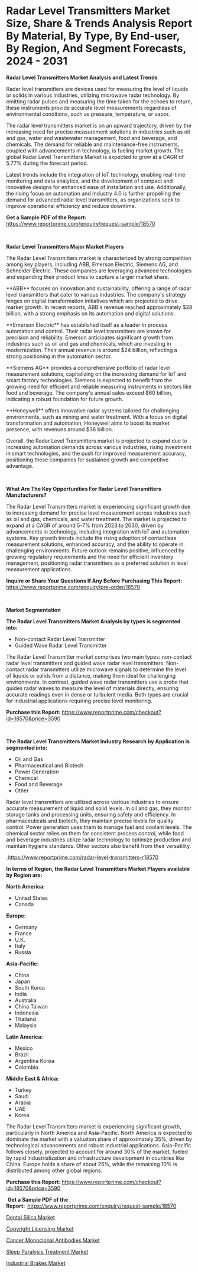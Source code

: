 <p><h1>Radar Level Transmitters Market Size, Share & Trends Analysis Report By Material, By Type, By End-user, By Region, And Segment Forecasts, 2024 - 2031</h1></p><p><strong>Radar Level Transmitters Market Analysis and Latest Trends</strong></p>
<p><p>Radar level transmitters are devices used for measuring the level of liquids or solids in various industries, utilizing microwave radar technology. By emitting radar pulses and measuring the time taken for the echoes to return, these instruments provide accurate level measurements regardless of environmental conditions, such as pressure, temperature, or vapor.</p><p>The radar level transmitters market is on an upward trajectory, driven by the increasing need for precise measurement solutions in industries such as oil and gas, water and wastewater management, food and beverage, and chemicals. The demand for reliable and maintenance-free instruments, coupled with advancements in technology, is fueling market growth. The global Radar Level Transmitters Market is expected to grow at a CAGR of 5.77% during the forecast period. </p><p>Latest trends include the integration of IoT technology, enabling real-time monitoring and data analytics, and the development of compact and innovative designs for enhanced ease of installation and use. Additionally, the rising focus on automation and Industry 4.0 is further propelling the demand for advanced radar level transmitters, as organizations seek to improve operational efficiency and reduce downtime.</p></p>
<p><strong>Get a Sample PDF of the Report:&nbsp;</strong> <a href="https://www.reportprime.com/enquiry/request-sample/18570?utm_campaign=28&utm_medium=2&utm_source=Github&utm_content=ia&utm_term=21112024&utm_id=radar-level-transmitters">https://www.reportprime.com/enquiry/request-sample/18570</a></p>
<p>&nbsp;</p>
<p><strong>Radar Level Transmitters Major Market Players</strong></p>
<p><p>The Radar Level Transmitters market is characterized by strong competition among key players, including ABB, Emerson Electric, Siemens AG, and Schneider Electric. These companies are leveraging advanced technologies and expanding their product lines to capture a larger market share.</p><p>**ABB** focuses on innovation and sustainability, offering a range of radar level transmitters that cater to various industries. The company's strategy hinges on digital transformation initiatives which are projected to drive market growth. In recent reports, ABB's revenue reached approximately $28 billion, with a strong emphasis on its automation and digital solutions.</p><p>**Emerson Electric** has established itself as a leader in process automation and control. Their radar level transmitters are known for precision and reliability. Emerson anticipates significant growth from industries such as oil and gas and chemicals, which are investing in modernization. Their annual revenue is around $24 billion, reflecting a strong positioning in the automation sector.</p><p>**Siemens AG** provides a comprehensive portfolio of radar level measurement solutions, capitalizing on the increasing demand for IoT and smart factory technologies. Siemens is expected to benefit from the growing need for efficient and reliable measuring instruments in sectors like food and beverage. The company's annual sales exceed $60 billion, indicating a robust foundation for future growth.</p><p>**Honeywell** offers innovative radar systems tailored for challenging environments, such as mining and water treatment. With a focus on digital transformation and automation, Honeywell aims to boost its market presence, with revenues around $36 billion.</p><p>Overall, the Radar Level Transmitters market is projected to expand due to increasing automation demands across various industries, rising investment in smart technologies, and the push for improved measurement accuracy, positioning these companies for sustained growth and competitive advantage.</p></p>
<p>&nbsp;</p>
<p><strong>What Are The Key Opportunities For Radar Level Transmitters Manufacturers?</strong></p>
<p><p>The Radar Level Transmitters market is experiencing significant growth due to increasing demand for precise level measurement across industries such as oil and gas, chemicals, and water treatment. The market is projected to expand at a CAGR of around 5-7% from 2023 to 2030, driven by advancements in technology, including integration with IoT and automation systems. Key growth trends include the rising adoption of contactless measurement solutions, enhanced accuracy, and the ability to operate in challenging environments. Future outlook remains positive, influenced by growing regulatory requirements and the need for efficient inventory management, positioning radar transmitters as a preferred solution in level measurement applications.</p></p>
<p><strong>Inquire or Share Your Questions If Any Before Purchasing This Report:</strong> <a href="https://www.reportprime.com/enquiry/pre-order/18570?utm_campaign=28&utm_medium=2&utm_source=Github&utm_content=ia&utm_term=21112024&utm_id=radar-level-transmitters">https://www.reportprime.com/enquiry/pre-order/18570</a></p>
<p>&nbsp;</p>
<p><strong>Market Segmentation</strong></p>
<p><strong>The Radar Level Transmitters Market Analysis by types is segmented into:</strong></p>
<p><ul><li>Non-contact Radar Level Transmitter</li><li>Guided Wave Radar Level Transmitter</li></ul></p>
<p><p>The Radar Level Transmitter market comprises two main types: non-contact radar level transmitters and guided wave radar level transmitters. Non-contact radar transmitters utilize microwave signals to determine the level of liquids or solids from a distance, making them ideal for challenging environments. In contrast, guided wave radar transmitters use a probe that guides radar waves to measure the level of materials directly, ensuring accurate readings even in dense or turbulent media. Both types are crucial for industrial applications requiring precise level monitoring.</p></p>
<p><strong>Purchase this Report:&nbsp;</strong><a href="https://www.reportprime.com/checkout?id=18570&price=3590&utm_campaign=28&utm_medium=2&utm_source=Github&utm_content=ia&utm_term=21112024&utm_id=radar-level-transmitters">https://www.reportprime.com/checkout?id=18570&price=3590</a></p>
<p>&nbsp;</p>
<p><strong>The Radar Level Transmitters Market Industry Research by Application is segmented into:</strong></p>
<p><ul><li>Oil and Gas</li><li>Pharmaceutical and Biotech</li><li>Power Generation</li><li>Chemical</li><li>Food and Beverage</li><li>Other</li></ul></p>
<p><p>Radar level transmitters are utilized across various industries to ensure accurate measurement of liquid and solid levels. In oil and gas, they monitor storage tanks and processing units, ensuring safety and efficiency. In pharmaceuticals and biotech, they maintain precise levels for quality control. Power generation uses them to manage fuel and coolant levels. The chemical sector relies on them for consistent process control, while food and beverage industries utilize radar technology to optimize production and maintain hygiene standards. Other sectors also benefit from their versatility.</p></p>
<p><a href="https://www.reportprime.com/radar-level-transmitters-r18570?utm_campaign=28&utm_medium=2&utm_source=Github&utm_content=ia&utm_term=21112024&utm_id=radar-level-transmitters">&nbsp;https://www.reportprime.com/radar-level-transmitters-r18570</a></p>
<p><strong>In terms of Region, the Radar Level Transmitters Market Players available by Region are:</strong></p>
<p>
    <p> <strong> North America: </strong>
        <ul>
            <li>United States</li>
            <li>Canada</li>
        </ul>
        </p> 
    <p> <strong> Europe: </strong>
        <ul>
            <li>Germany</li>
            <li>France</li>
            <li>U.K.</li>
            <li>Italy</li>
            <li>Russia</li>
        </ul>
        </p> 
    <p> <strong> Asia-Pacific: </strong>
        <ul>
            <li>China</li>
            <li>Japan</li>
            <li>South Korea</li>
            <li>India</li>
            <li>Australia</li>
            <li>China Taiwan</li>
            <li>Indonesia</li>
            <li>Thailand</li>
            <li>Malaysia</li>
        </ul>
        </p> 
    <p> <strong> Latin America: </strong>
        <ul>
            <li>Mexico</li>
            <li>Brazil</li>
            <li>Argentina Korea</li>
            <li>Colombia</li>
        </ul>
        </p> 
    <p> <strong> Middle East & Africa: </strong>
        <ul>
            <li>Turkey</li>
            <li>Saudi</li>
            <li>Arabia</li>
            <li>UAE</li>
            <li>Korea</li>
        </ul>
    </p>
    </p>
<p><p>The Radar Level Transmitters market is experiencing significant growth, particularly in North America and Asia-Pacific. North America is expected to dominate the market with a valuation share of approximately 35%, driven by technological advancements and robust industrial applications. Asia-Pacific follows closely, projected to account for around 30% of the market, fueled by rapid industrialization and infrastructure development in countries like China. Europe holds a share of about 25%, while the remaining 10% is distributed among other global regions.</p></p>
<p><strong>Purchase this Report: </strong><a href="https://www.reportprime.com/checkout?id=18570&price=3590&utm_campaign=28&utm_medium=2&utm_source=Github&utm_content=ia&utm_term=21112024&utm_id=radar-level-transmitters">https://www.reportprime.com/checkout?id=18570&price=3590</a></p>
<p>&nbsp;<strong>Get a Sample PDF of the Report:&nbsp;&nbsp;</strong><a href="https://www.reportprime.com/enquiry/request-sample/18570?utm_campaign=28&utm_medium=2&utm_source=Github&utm_content=ia&utm_term=21112024&utm_id=radar-level-transmitters">https://www.reportprime.com/enquiry/request-sample/18570</a></p>
<p><strong></strong></p>
<p><p><a href="https://issuu.com/reportprime-2/docs/dental-silica-market-size-2030.pptx_e081cd95749cc0?utm_campaign=28&utm_medium=2&utm_source=Github&utm_content=ia&utm_term=21112024&utm_id=radar-level-transmitters">Dental Silica Market</a></p><p><a href="https://www.linkedin.com/pulse/copyright-licensing-market-analysis-driving-business-advancement-avqde?utm_campaign=28&utm_medium=2&utm_source=Github&utm_content=ia&utm_term=21112024&utm_id=radar-level-transmitters">Copyright Licensing Market</a></p><p><a href="https://issuu.com/reportprime-2/docs/cancer-monoclonal-antibodies-market_eeffd8522828f0?utm_campaign=28&utm_medium=2&utm_source=Github&utm_content=ia&utm_term=21112024&utm_id=radar-level-transmitters">Cancer Monoclonal Antibodies Market</a></p><p><a href="https://www.linkedin.com/pulse/sleep-paralysis-treatment-market-size-growing-cagr-83-from-grabe?utm_campaign=28&utm_medium=2&utm_source=Github&utm_content=ia&utm_term=21112024&utm_id=radar-level-transmitters">Sleep Paralysis Treatment Market</a></p><p><a href="https://github.com/santosh758595/Market-Research-Report-List-6/blob/main/industrial-brakes-market.md?utm_campaign=28&utm_medium=2&utm_source=Github&utm_content=ia&utm_term=21112024&utm_id=radar-level-transmitters">Industrial Brakes Market</a></p></p>
